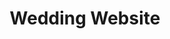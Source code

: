 ---
id: 3
layout: ../../layouts/ProjectPageLayout.astro
title: "Wedding Website"
category: "Website"
description: "A website I created for my own wedding, using vanilla HTML, CSS, and JavaScript."
iconPath: "projects/personal-website"
imagePath: "/src/assets/projects/images/project3.jpg"
imageAlt: "Jordan Sherrington wedding website"
tags: ["HTML", "CSS", "JavaScript"]
accentColor: "#345e83"
---